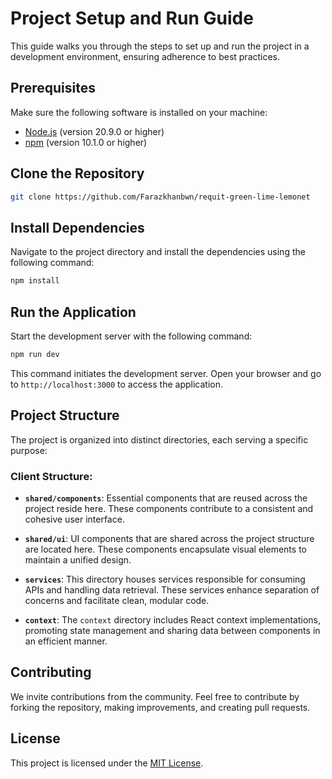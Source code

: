 # Project Setup and Run Guide

This guide walks you through the steps to set up and run the project in a development environment, ensuring adherence to best practices.

## Prerequisites

Make sure the following software is installed on your machine:

- [Node.js](https://nodejs.org/en/) (version 20.9.0 or higher)
- [npm](https://www.npmjs.com/) (version 10.1.0 or higher)

## Clone the Repository

```bash
git clone https://github.com/Farazkhanbwn/requit-green-lime-lemonet
```

## Install Dependencies

Navigate to the project directory and install the dependencies using the following command:

```bash
npm install
```

## Run the Application

Start the development server with the following command:

```bash
npm run dev
```

This command initiates the development server. Open your browser and go to `http://localhost:3000` to access the application.

## Project Structure

The project is organized into distinct directories, each serving a specific purpose:

### Client Structure:

- **`shared/components`**: Essential components that are reused across the project reside here. These components contribute to a consistent and cohesive user interface.

- **`shared/ui`**: UI components that are shared across the project structure are located here. These components encapsulate visual elements to maintain a unified design.

- **`services`**: This directory houses services responsible for consuming APIs and handling data retrieval. These services enhance separation of concerns and facilitate clean, modular code.

- **`context`**: The `context` directory includes React context implementations, promoting state management and sharing data between components in an efficient manner.

## Contributing

We invite contributions from the community. Feel free to contribute by forking the repository, making improvements, and creating pull requests.

## License

This project is licensed under the [MIT License](LICENSE).